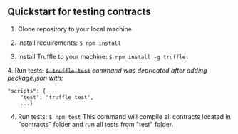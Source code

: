 ## Quickstart for testing contracts

1. Clone repository to your local machine

2. Install requirements:
`$ npm install`

3. Install Truffle to your machine:
`$ npm install -g truffle`

~~4. Run tests:~~
~~`$ truffle test`~~
*command was depricated after adding peckage.json with:*
``` 
"scripts": {
    "test": "truffle test",
    ...}
```

4. Run tests:
`$ npm test`
This command will compile all contracts located in "contracts" folder and run all tests from "test" folder.
